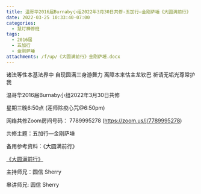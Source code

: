 ```yaml
---
title: 温哥华2016届Burnaby小组2022年3月30日共修-五加行—金刚萨埵《大圆满前行》
date: 2022-03-25 10:33:40-07:00
categories:
  - 慧灯禅修班
tags:
  - 2016届
  - 五加行
  - 金刚萨埵
attachments: /f/up/《大圆满前行》金刚萨埵.docx
---
```

诸法等性本基法界中 自现圆满三身游舞力 离障本来怙主龙钦巴 祈请无垢光尊常护我

温哥华2016届Burnaby小组2022年3月30日共修 

星期三晚6:50点 (莲师除疫心咒@6:50pm)

网络共修Zoom房间号码： 7789995278 (<https://zoom.us/j/7789995278>)

共修主题：五加行—金刚萨埵

备用参考资料：《大圆满前行》

[《大圆满前行》](https://s3.ca-central-1.wasabisys.com/hddata/f.huidengchanxiu.net/hdv/f/up/《大圆满前行》金刚萨埵.docx)

主持师兄：圆信 Sherry

串讲师兄: 圆信 Sherry
